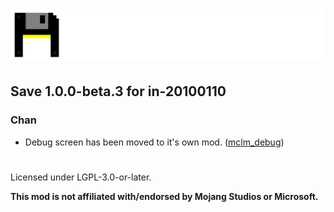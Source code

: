 # ![](./assets/logo.png)  

## Save 1.0.0-beta.3 for in-20100110  

### Chan  
- Debug screen has been moved to it's own mod. ([mclm_debug](https://github.com/MCLegoMan/mclm_debug/))  

#
Licensed under LGPL-3.0-or-later.

**This mod is not affiliated with/endorsed by Mojang Studios or Microsoft.**  
